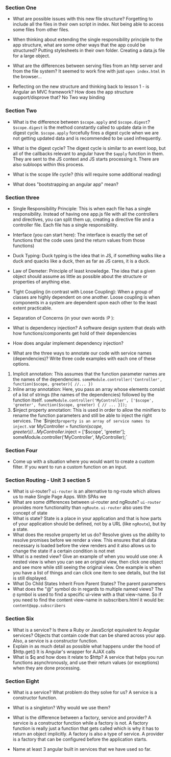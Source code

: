### Section One
* What are possible issues with this new file structure?
Forgetting to include all the files in their own script in index. Not being able to access some files from other files.
* When thinking about extending the single responsibility principle to the app structure, what are some other ways that the app could be structured?
Putting stylesheets in their own folder. Creating a data.js file for a large object.
* What are the differences between serving files from an http server and from the file system? It seemed to work fine with just `open index.html` in the browser...

* Reflecting on the new structure and thinking back to lesson 1 - is Angular an MVC framework? How does the app structure support/disprove that?
No
Two way binding

### Section Two
* What is the difference between `$scope.apply` and `$scope.digest`?
`$scope.digest` is the method constantly called to update data in the digest cycle.
`$scope.apply` forcefully fires a digest cycle when we are not getting updated data and is recommended to be used infrequently.
* What is the digest cycle?
The digest cycle is similar to an event loop, but all of the callbacks relevant to angular have the `$apply` function in them. They are sent to the JS context and JS starts processing it. There are also subloops within this process.
* What is the scope life cycle? (this will require some additional reading)

* What does "bootstrapping an angular app" mean?

### Section three
* Single Responsibility Principle:
This is when each file has a single responsibility. Instead of having one app.js file with all the controllers and directives, you can split them up, creating a directive file and a controller file. Each file has a single responsibility.
* Interface (you can start here):
The interface is exactly the set of functions that the code uses (and the return values from those functions)
* Duck Typing:
Duck typing is the idea that in JS, if something walks like a duck and quacks like a duck, then as far as JS cares, it is a duck.
* Law of Demeter:
Principle of least knowledge. The idea that a given object should assume as little as possible about the structure or properties of anything else.
* Tight Coupling (in contrast with Loose Coupling):
When a group of classes are highly dependent on one another. Loose coupling is when components in a system are dependent upon each other to the least extent practicable.
* Separation of Concerns (in your own words :P ):


* What is dependency injection?
A software design system that deals with how functions/components get hold of their dependencies
* How does angular implement dependency injection?

* What are the three ways to annotate our code with service names (dependencies)? Write three code examples with each one of these options.
1. Implicit annotation: This assumes that the function parameter names are the names of the dependencies.
`someModule.controller('Controller', function($scope, greeter){
  //...
})`
1. Inline array annotation: Here, you pass an array whose elements consist of a list of strings (the names of the dependencies) followed by the function itself.
`someModule.controller('MyController', ['$scope', 'greeter', function($scope, greeter) {
  // ...
}]);`
1. $inject property annotation: This is used in order to allow the minifiers to rename the function parameters and still be able to inject the right services.  The `$inject` property is an array of service names to inject.
`var MyController = function($scope, greeter) {
  // ...
}
MyController.$inject = ['$scope', 'greeter'];
someModule.controller('MyController', MyController);`

### Section Four
* Come up with a situation where you would want to create a custom filter.
If you want to run a custom function on an input.

### Section Routing - Unit 3 section 5
* What is ui-router?
`ui-router` is an alternative to ng-route which allows us to make Single Page Apps. With SPAs we
* What are some differences between ui-router and ngRoute?
`ui-router` provides more functionality than `ngRoute`. `ui-router` also uses the concept of state
* What is state?
State is a place in your application and that is how parts of your application should be defined, not by a URL (like `ngRoute`), but by a state.
* What does the resolve property let us do?
Resolve gives us the ability to resolve promises before we render a view. This ensures that all data necessary is loaded before the view renders and it also allows us to change the state if a certain condition is not met
* What is a nested view? Give an example of when you would use one:
A nested view is when you can see an original view, then click one object and see more while still seeing the original view.  One example is when you have a list of things and can click one item to see details, but the list is still displayed.
* What Do Child States Inherit From Parent States?
The parent parameters
* What does the "@" symbol do in regards to multiple named views?
The `@` symbol is used to find a specific ui-view with a that view-name. So if you need to find the content view-name in subscribers.html it would be:
`content@app.subscribers`

### Section Six
* What is a service? Is there a Ruby or JavaScript equivalent to Angular services?
Objects that contain code that can be shared across your app. Also, a service is a constructor function.
* Explain in as much detail as possible what happens under the hood of $http.get()
It is Angular's wrapper for AJAX calls
* What is $q and how does it relate to $http?
A service that helps you run functions asynchronously, and use their return values (or exceptions) when they are done processing.

### Section Eight
* What is a service? What problem do they solve for us?
A service is a constructor function.
* What is a singleton? Why would we use them?

* What is the difference between a factory, service and provider?
A service is a constructor function while a factory is not. A factory function is really just a function that gets called which is why it has to return an object implicitly. A factory is also a type of service. A provider is a factory that can be configured before the application starts. 
* Name at least 3 angular built in services that we have used so far.
